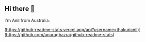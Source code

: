 ## Hi there 👋

I'm Anil from Australia.

(https://github-readme-stats.vercel.app/api?username=thakurianil)](https://github.com/anuraghazra/github-readme-stats)
<!--
**thakurianil/thakurianil** is a ✨ _special_ ✨ repository because its `README.md` (this file) appears on your GitHub profile.

Here are some ideas to get you started:

- 🔭 I’m currently working on ...
- 🌱 I’m currently learning ...
- 👯 I’m looking to collaborate on ...
- 🤔 I’m looking for help with ...
- 💬 Ask me about ...
- 📫 How to reach me: ...
- 😄 Pronouns: ...
- ⚡ Fun fact: ...
-->
